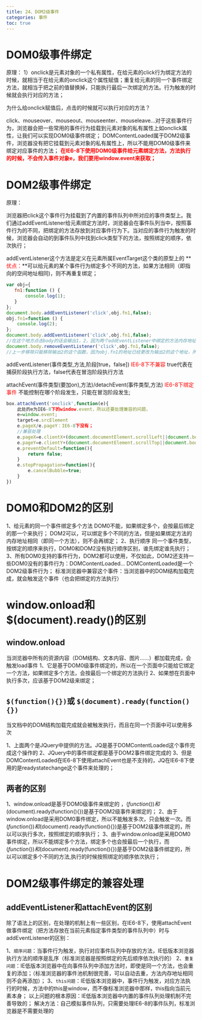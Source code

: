 ```yaml
---
title: 24、DOM2级事件
categories: 事件
toc: true
---
```


# DOM0级事件绑定
原理：
1）onclick是元素对象的一个私有属性，在给元素的click行为绑定方法的时候，就相当于在给元素的onclick这个属性赋值；重复给元素的同一个事件绑定方法，就相当于把之前的值替换掉，只能执行最后一次绑定的方法。行为触发的时候就会执行对应的方法；

为什么给onclick赋值后，点击的时候就可以执行对应的方法？

click、mouseover、mouseout、mouseenter、mouseleave...对于这些事件行为，浏览器会把一些常用的事件行为挂载到元素对象的私有属性上如onclick属性，让我们可以实现DOM0级事件绑定；
DOMContentLoaded属于DOM2级事件，浏览器没有把它挂载到元素对象的私有属性上，所以不能用DOM0级事件来绑定对应事件的方法；
**<font color=red>在IE6-8下使用DOM0级事件给元素绑定方法，方法执行的时候，不会传入事件对象e，我们要用window.event来获取；</font>**
# DOM2级事件绑定
原理：

浏览器把click这个事件行为挂载到了内置的事件队列中所对应的事件类型上。我们通过addEventListener给元素绑定方法时，浏览器会在事件队列当中，按照事件行为的不同，把绑定的方法存放到对应事件行为下。当对应的事件行为触发的时候，浏览器会自动的到事件队列中找到click类型下的方法，按照绑定的顺序，依次执行；

addEventListener这个方法是定义在元素所属EventTarget这个类的原型上的
**<font color=red>优点：</font>**可以给元素的某个事件行为绑定多个不同的方法，如果方法相同（即指向的空间地址相同)，则不再重复绑定；
```javascript
var obj={
   fn1:function () {
       console.log(1);
   }
};
document.body.addEventListener('click',obj.fn1,false);
obj.fn1=function () {
    console.log(2);
};
document.body.addEventListener('click',obj.fn1,false);
//在这个地方点击body的话会输出1，2，因为两个addEventListener中绑定的方法内存地址不是同一个所以两次都会绑定；
document.body.removeEventListener('click',obj.fn1,false);
//上一步移除只能移除输出2的这个函数，因为obj.fn1的地址已经更改为输出2的这个地址，所以点击的时候只输出1，不会输出2；
```
addEventListener(事件类型,方法,阶段[true，false])    <font color=red>IE6-8下不兼容</font>
true代表在捕获阶段执行方法，false代表在冒泡阶段执行方法

attachEvent(事件类型(要加on),方法)/detachEvent(事件类型,方法)  <font color=red>IE6-8下绑定事件</font>
不能控制在哪个阶段发生，只能在冒泡阶段发生;
```javascript
box.attachEvent('onclick',function(e){
	此处的e为IE6-8下的window.event，所以还要处理兼容的问题，
	e=window.event;
	target=e.srcElement
	e.pageX/e.pageY：IE6-8下没有；
	//兼容处理
	e.pageX=e.clientX+(document.documentElement.scrollLeft||document.body.scrollLeft);
	e.pageY=e.clientY+(document.documentElement.scrollTop||document.body.scrollTop);
	e.preventDefault=function(){
		return false;
	}
	e.stopPropagation=function(){
		e.cancelBubble=true;
	}
})
```
# DOM0和DOM2的区别
1、给元素的同一个事件绑定多个方法
DOM0不能，如果绑定多个，会按最后绑定的那一个来执行；
DOM2可以，可以绑定多个不同的方法，但是如果绑定方法的内存地址相同（即同一个方法），则不会再绑定；
2、执行顺序
同一个事件类型，按绑定的顺序来执行，DOM0和DOM2没有执行顺序区别，谁先绑定谁先执行；
3、所有DOM0支持的事件行为，DOM2都可以使用，不仅如此，DOM2还支持一些DOM0没有的事件行为：DOMContentLoaded...
DOMContentLoaded是一个DOM2级事件行为；
 标准浏览器中兼容这个事件：当浏览器中的DOM结构加载完成，就会触发这个事件（也会把绑定的方法执行）
#  window.onload和$(document).ready()的区别
## window.onload
当浏览器中所有的资源内容（DOM结构、文本内容、图片……）都加载完成，会触发load事件
1、它是基于DOM0级事件绑定的，所以在一个页面中只能给它绑定一个方法，如果绑定多个方法，会按最后一个绑定的方法执行
2、如果想在页面中执行多次，应该基于DOM2级来绑定；
## `$(function(){})`或 `$(document).ready(function(){})`
当文档中的DOM结构加载完成就会被触发执行，而且在同一个页面中可以使用多次

1、上面两个是JQuery中提供的方法。JQ是基于DOMContentLoaded这个事件完成这个操作的
2、JQuery中的事件绑定都是基于DOM2事件绑定完成的
3、但是DOMContentLoaded在IE6-8下使用attachEvent也是不支持的，JQ在IE6-8下使用的是readystatechange这个事件来处理的；
## 两者的区别
1、window.onload是基于DOM0级事件来绑定的 ，$(function(){})和$(document).ready(function(){})是基于DOM2级事件来绑定的；
2、由于window.onload是采用DOM0事件绑定，所以不能触发多次，只会触发一次。而$(function(){})和$(document).ready(function(){})是基于DOM2级事件绑定的，所以可以执行多次，按照绑定的顺序执行；
3、由于window.onload是采用DOM0事件绑定，所以不能绑定多个方法，绑定多个也会按最后一个执行，而$(function(){})和$(document).ready(function(){})是基于DOM2级事件绑定的，所以可以绑定多个不同的方法,执行的时候按照绑定的顺序依次执行；
# DOM2级事件绑定的兼容处理

## addEventListener和attachEvent的区别
除了语法上的区别，在处理的机制上有一些区别，在IE6-8下，使用attachEvent做事件绑定（把方法存放在当前元素指定事件类型的事件队列中）时与addEventListener的区别：

1、`顺序问题`：当事件行为触发，执行对应事件队列中存放的方法，IE低版本浏览器执行方法的顺序是乱序（标准浏览器是按照绑定的先后顺序依次执行的）
2、`重复问题`：IE低版本浏览器中在向事件队列中添加方法时，即使是同一个方法，也会重复的添加；（标准浏览器的事件池机制很完善，可以自动去重，方法内存地址相同则不会再添加）；
3、`this问题`：IE低版本浏览器中，事件行为触发，对应方法执行的时候，方法中的this是window，而不像标准浏览器中那样，this指向当前元素本身；
以上问题的根本原因：IE低版本浏览器中内置的事件队列处理机制不完善导致的；
解决方法：自己模拟事件队列，只需要处理IE6-8的事件队列，标准浏览器是不需要处理的